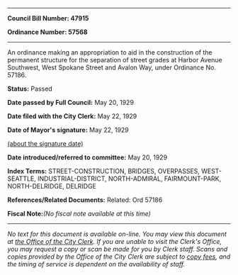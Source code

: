

********

**Council Bill Number: 47915**
   
**Ordinance Number: 57568**
********

 An ordinance making an appropriation to aid in the construction of the permanent structure for the separation of street grades at Harbor Avenue Southwest, West Spokane Street and Avalon Way, under Ordinance No. 57186.

**Status:** Passed
   
**Date passed by Full Council:** May 20, 1929
   
**Date filed with the City Clerk:** May 22, 1929
   
**Date of Mayor's signature:** May 22, 1929
   
[(about the signature date)](/~public/approvaldate.htm)
   
   
   
**Date introduced/referred to committee:** May 20, 1929
   
   
**Index Terms:** STREET-CONSTRUCTION, BRIDGES, OVERPASSES, WEST-SEATTLE, INDUSTRIAL-DISTRICT, NORTH-ADMIRAL, FAIRMOUNT-PARK, NORTH-DELRIDGE, DELRIDGE

**References/Related Documents:** Related: Ord 57186

**Fiscal Note:**_(No fiscal note available at this time)_
********

_No text for this document is available on-line. You may view this document at [the Office of the City Clerk](http://www.seattle.gov/leg/clerk/contactUs.htm). If you are unable to visit the Clerk's Office, you may request a copy or scan be made for you by Clerk staff. Scans and copies provided by the Office of the City Clerk are subject to [copy fees](http://clerk.seattle.gov/~public/clerkfees.htm), and the timing of service is dependent on the availability of staff._


